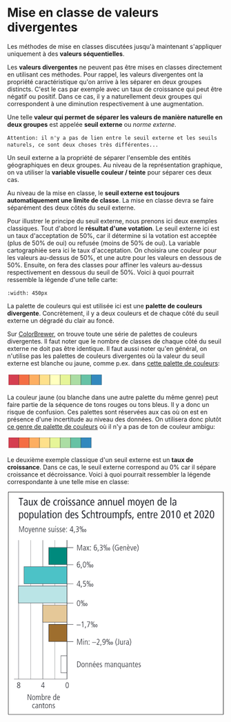 # Mise en classe de valeurs divergentes

Les méthodes de mise en classes discutées jusqu'à maintenant s'appliquer uniquement à des **valeurs séquentielles**.

Les **valeurs divergentes** ne peuvent pas être mises en classes directement en utilisant ces méthodes. Pour rappel, les valeurs divergentes ont la propriété caractéristique qu'on arrive à les séparer en deux groupes distincts. C'est le cas par exemple avec un taux de croissance qui peut être négatif ou positif. Dans ce cas, il y a naturellement deux groupes qui correspondent à une diminution respectivement à une augmentation.

Une telle **valeur qui permet de séparer les valeurs de manière naturelle en deux groupes** est appelée **seuil externe** ou *norme externe*.

```{warning}
Attention: il n'y a pas de lien entre le seuil externe et les seuils naturels, ce sont deux choses très différentes...
```

Un seuil externe a la propriété de séparer l'ensemble des entités géographiques en deux groupes. Au niveau de la représentation graphique, on va utiliser la **variable visuelle couleur / teinte** pour séparer ces deux cas.

Au niveau de la mise en classe, le **seuil externe est toujours automatiquement une limite de classe**. La mise en classe devra se faire séparément des deux côtés du seuil externe.

Pour illustrer le principe du seuil externe, nous prenons ici deux exemples classiques. Tout d'abord le **résultat d'une votation**. Le seuil externe ici est un taux d'acceptation de 50%, car il détermine si la votation est acceptée (plus de 50% de oui) ou refusée (moins de 50% de oui). La variable cartographiée sera ici le taux d'acceptation. On choisira une couleur pour les valeurs au-dessus de 50%, et une autre pour les valeurs en dessous de 50%. Ensuite, on fera des classes pour affiner les valeurs au-dessus respectivement en dessous du seuil de 50%. Voici à quoi pourrait ressemble la légende d'une telle carte:

```{image} assets/exemple-votation.png
:width: 450px
```

La palette de couleurs qui est utilisée ici est une **palette de couleurs divergente**. Concrètement, il y a deux couleurs et de chaque côté du seuil externe un dégradé du clair au foncé.

Sur [ColorBrewer](https://colorbrewer2.org/#type=diverging), on trouve toute une série de palettes de couleurs divergentes. Il faut noter que le nombre de classes de chaque côté du seuil externe ne doit pas être identique. Il faut aussi noter qu'en général, on n'utilise pas les palettes de couleurs divergentes où la valeur du seuil externe est blanche ou jaune, comme p.ex. dans [cette palette de couleurs](https://colorbrewer2.org/#type=diverging&scheme=Spectral&n=9):

![](assets/diverging-middle-class.png)

La couleur jaune (ou blanche dans une autre palette du même genre) peut faire partie de la séquence de tons rouges ou tons bleus. Il y a donc un risque de confusion. Ces palettes sont réservées aux cas où on est en présence d'une incertitude au niveau des données. On utilisera donc plutôt [ce genre de palette de couleurs](https://colorbrewer2.org/#type=diverging&scheme=Spectral&n=8) où il n'y a pas de ton de couleur ambigu:

![](assets/diverging-even.png)

Le deuxième exemple classique d'un seuil externe est un **taux de croissance**. Dans ce cas, le seuil externe correspond au 0% car il sépare croissance et décroissance. Voici à quoi pourrait ressembler la légende correspondante à une telle mise en classe:

![](assets/taux-croissance.png)

